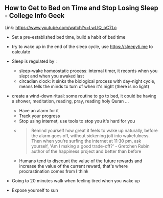 ## How to Get to Bed on Time and Stop Losing Sleep - College Info Geek
Link: https://www.youtube.com/watch?v=LwLIQ_oC7Lo

- Set a pre-established bed time, build a habit of bed time
- try to wake up in the end of the sleep cycle, use https://sleepyti.me to calculate
- Sleep is regulated by :
  - sleep-wake homeostatic process: internal timer, it records when you slept and when you awaked last 
  - circadian clock: it sinks the biological process with day-night cycle, means tells the minds to turn of when it's night (there is no light)
- create a wind-down ritual: some routine to go to bed, it could be having a shower, meditation, reading, pray, reading holy Quran ...
  - Have an alarm for it
  - Track your progress
  - Stop using internet, use tools to stop you it's hard for you
  - > Remind yourself how great it feels to wake up naturally, before the alarm goes off, without sickening jolt into wakefulness. Then when you're surfing the internet at 11:30 pm, ask yourself, 'Am I making a good trade-off?' - Gretchen Rubin author of the happiness project and better than before
  - Humans tend to discount the value of the future rewards and increase the value of the current reward, that's where procrastination comes from I think
  
  

- Going to 20 minutes walk when feeling tired when you wake up 
- Expose yourself to sun
